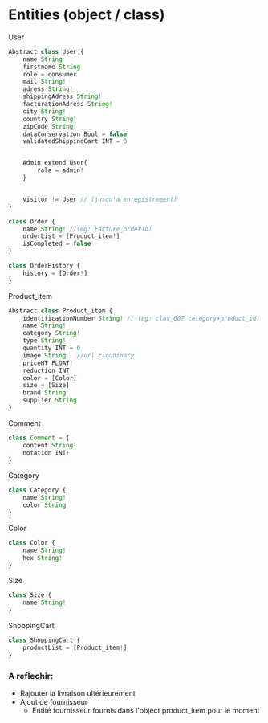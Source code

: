 # Entities (object / class)
User
``` javascript
Abstract class User {
    name String
    firstname String
    role = consumer
    mail String!
    adress String!
    shippingAdress String!
    facturationAdress String!
    city String!
    country String!
    zipCode String!
    dataConservation Bool = false
    validatedShippindCart INT = 0


    Admin extend User{
        role = admin!
    }


    visitor != User // (jusqu'a enregistrement)
}

```

```javascript
class Order {
    name String! //(eg: Facture_orderId)
    orderList = [Product_item!]
    isCompleted = false
}
```

```javascript
class OrderHistory {
    history = [Order!]
}
```
Product_item
```javascript
Abstract class Product_item {
    identificationNumber String! // (eg: clav_007 category+product_id)
    name String!
    category String!
    type String!
    quantity INT = 0
    image String   //url cloudinary
    priceHT FLOAT!
    reduction INT
    color = [Color]
    size = [Size]
    brand String
    supplier String
}
```
Comment
```javascript
class Comment = {
    content String!
    notation INT!
}
```
Category
```javascript
class Category {
    name String!
    color String
}
```
Color
```javascript
class Color {
    name String!
    hex String!
}
```
Size
```javascript
class Size {
    name String!
}
```
ShoppingCart
```javascript
class ShoppingCart {
    productList = [Product_item!]
}
```

### A reflechir: 

- Rajouter la livraison ultérieurement
- Ajout de fournisseur
  - Entité fournisseur fournis dans l'object product_item pour le moment



